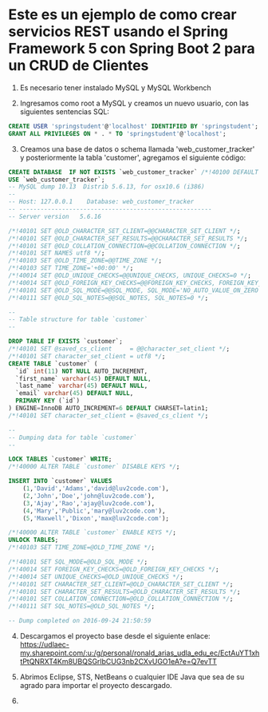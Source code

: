 # Este es un ejemplo de como crear servicios REST usando el Spring Framework 5 con Spring Boot 2 para un CRUD de Clientes

1. Es necesario tener instalado MySQL y MySQL Workbench

2. Ingresamos como root a MySQL y creamos un nuevo usuario, con las siguientes sentencias SQL:
```sql
CREATE USER 'springstudent'@'localhost' IDENTIFIED BY 'springstudent';
GRANT ALL PRIVILEGES ON * . * TO 'springstudent'@'localhost';
```
3. Creamos una base de datos o schema llamada 'web_customer_tracker' y posteriormente la tabla 'customer', agregamos el siguiente código:
```sql
CREATE DATABASE  IF NOT EXISTS `web_customer_tracker` /*!40100 DEFAULT CHARACTER SET latin1 */;
USE `web_customer_tracker`;
-- MySQL dump 10.13  Distrib 5.6.13, for osx10.6 (i386)
--
-- Host: 127.0.0.1    Database: web_customer_tracker
-- ------------------------------------------------------
-- Server version	5.6.16

/*!40101 SET @OLD_CHARACTER_SET_CLIENT=@@CHARACTER_SET_CLIENT */;
/*!40101 SET @OLD_CHARACTER_SET_RESULTS=@@CHARACTER_SET_RESULTS */;
/*!40101 SET @OLD_COLLATION_CONNECTION=@@COLLATION_CONNECTION */;
/*!40101 SET NAMES utf8 */;
/*!40103 SET @OLD_TIME_ZONE=@@TIME_ZONE */;
/*!40103 SET TIME_ZONE='+00:00' */;
/*!40014 SET @OLD_UNIQUE_CHECKS=@@UNIQUE_CHECKS, UNIQUE_CHECKS=0 */;
/*!40014 SET @OLD_FOREIGN_KEY_CHECKS=@@FOREIGN_KEY_CHECKS, FOREIGN_KEY_CHECKS=0 */;
/*!40101 SET @OLD_SQL_MODE=@@SQL_MODE, SQL_MODE='NO_AUTO_VALUE_ON_ZERO' */;
/*!40111 SET @OLD_SQL_NOTES=@@SQL_NOTES, SQL_NOTES=0 */;

--
-- Table structure for table `customer`
--

DROP TABLE IF EXISTS `customer`;
/*!40101 SET @saved_cs_client     = @@character_set_client */;
/*!40101 SET character_set_client = utf8 */;
CREATE TABLE `customer` (
  `id` int(11) NOT NULL AUTO_INCREMENT,
  `first_name` varchar(45) DEFAULT NULL,
  `last_name` varchar(45) DEFAULT NULL,
  `email` varchar(45) DEFAULT NULL,
  PRIMARY KEY (`id`)
) ENGINE=InnoDB AUTO_INCREMENT=6 DEFAULT CHARSET=latin1;
/*!40101 SET character_set_client = @saved_cs_client */;

--
-- Dumping data for table `customer`
--

LOCK TABLES `customer` WRITE;
/*!40000 ALTER TABLE `customer` DISABLE KEYS */;

INSERT INTO `customer` VALUES 
	(1,'David','Adams','david@luv2code.com'),
	(2,'John','Doe','john@luv2code.com'),
	(3,'Ajay','Rao','ajay@luv2code.com'),
	(4,'Mary','Public','mary@luv2code.com'),
	(5,'Maxwell','Dixon','max@luv2code.com');

/*!40000 ALTER TABLE `customer` ENABLE KEYS */;
UNLOCK TABLES;
/*!40103 SET TIME_ZONE=@OLD_TIME_ZONE */;

/*!40101 SET SQL_MODE=@OLD_SQL_MODE */;
/*!40014 SET FOREIGN_KEY_CHECKS=@OLD_FOREIGN_KEY_CHECKS */;
/*!40014 SET UNIQUE_CHECKS=@OLD_UNIQUE_CHECKS */;
/*!40101 SET CHARACTER_SET_CLIENT=@OLD_CHARACTER_SET_CLIENT */;
/*!40101 SET CHARACTER_SET_RESULTS=@OLD_CHARACTER_SET_RESULTS */;
/*!40101 SET COLLATION_CONNECTION=@OLD_COLLATION_CONNECTION */;
/*!40111 SET SQL_NOTES=@OLD_SQL_NOTES */;

-- Dump completed on 2016-09-24 21:50:59

```
4. Descargamos el proyecto base desde el siguiente enlace:
https://udlaec-my.sharepoint.com/:u:/g/personal/ronald_arias_udla_edu_ec/EctAuYT1xhtPtQNRXT4Km8UBQSGrlbCUG3nb2CXvUGO1eA?e=Q7evTT

5. Abrimos Eclipse, STS, NetBeans o cualquier IDE Java que sea de su agrado para importar el proyecto descargado.

6. 
